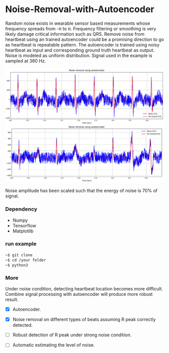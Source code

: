 # Noise-Removal-with-Autoencoder
Random noise exists in wearable sensor based measurements whose frequency spreads from -&pi; to &pi;. Frequency filtering or smoothing is very likely damage critical information such as QRS. Remove noise from heartbeat using an trained autoencoder could be a promising direction to go as heartbeat is repeatable pattern. The autoencoder is trained using noisy heartbeat as input and corresponding ground truth heartbeat as output. Noise is modeled as uniform distribution. Signal used in the example is sampled at 360 Hz.
 
![Test using normal beats](screenshots/normal_7.png)
![Test using abnormal beats](screenshots/abnormal_7.png)

Noise amplitude has been scaled such that the energy of noise is 70% of signal. 
### Dependency
- Numpy
- Tensorflow
- Matplotlib

### run example
```
~$ git clone
~$ cd /your folder
~$ python3 
```
### More
Under noise condition, detecting heartbeat location becomes more difficult. Combine signal processing with autoencoder will produce more robust result.
- [x] Autoencoder.
- [x] Noise removal on different types of beats assuming R peak correctly detected.
- [ ] Robust detection of R peak under strong noise condition.
- [ ] Automatic estimating the level of noise.

